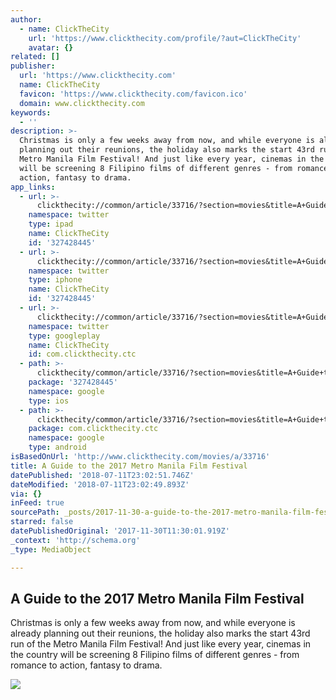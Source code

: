 ```yaml
---
author:
  - name: ClickTheCity
    url: 'https://www.clickthecity.com/profile/?aut=ClickTheCity'
    avatar: {}
related: []
publisher:
  url: 'https://www.clickthecity.com'
  name: ClickTheCity
  favicon: 'https://www.clickthecity.com/favicon.ico'
  domain: www.clickthecity.com
keywords:
  - ''
description: >-
  Christmas is only a few weeks away from now, and while everyone is already
  planning out their reunions, the holiday also marks the start 43rd run of the
  Metro Manila Film Festival! And just like every year, cinemas in the country
  will be screening 8 Filipino films of different genres - from romance to
  action, fantasy to drama.
app_links:
  - url: >-
      clickthecity://common/article/33716/?section=movies&title=A+Guide+to+the+2017+Metro+Manila+Film+Festival
    namespace: twitter
    type: ipad
    name: ClickTheCity
    id: '327428445'
  - url: >-
      clickthecity://common/article/33716/?section=movies&title=A+Guide+to+the+2017+Metro+Manila+Film+Festival
    namespace: twitter
    type: iphone
    name: ClickTheCity
    id: '327428445'
  - url: >-
      clickthecity://common/article/33716/?section=movies&title=A+Guide+to+the+2017+Metro+Manila+Film+Festival
    namespace: twitter
    type: googleplay
    name: ClickTheCity
    id: com.clickthecity.ctc
  - path: >-
      clickthecity/common/article/33716/?section=movies&title=A+Guide+to+the+2017+Metro+Manila+Film+Festival
    package: '327428445'
    namespace: google
    type: ios
  - path: >-
      clickthecity/common/article/33716/?section=movies&title=A+Guide+to+the+2017+Metro+Manila+Film+Festival
    package: com.clickthecity.ctc
    namespace: google
    type: android
isBasedOnUrl: 'http://www.clickthecity.com/movies/a/33716'
title: A Guide to the 2017 Metro Manila Film Festival
datePublished: '2018-07-11T23:02:51.746Z'
dateModified: '2018-07-11T23:02:49.893Z'
via: {}
inFeed: true
sourcePath: _posts/2017-11-30-a-guide-to-the-2017-metro-manila-film-festival.md
starred: false
datePublishedOriginal: '2017-11-30T11:30:01.919Z'
_context: 'http://schema.org'
_type: MediaObject

---
```

<article style=""><h1>A Guide to the 2017 Metro Manila Film Festival</h1><p>Christmas is only a few weeks away from now, and while everyone is already planning out their reunions, the holiday also marks the start 43rd run of the Metro Manila Film Festival! And just like every year, cinemas in the country will be screening 8 Filipino films of different genres - from romance to action, fantasy to drama.</p><img src="https://cdn1.clickthecity.com/images/articles/600/33716.jpg" /></article>